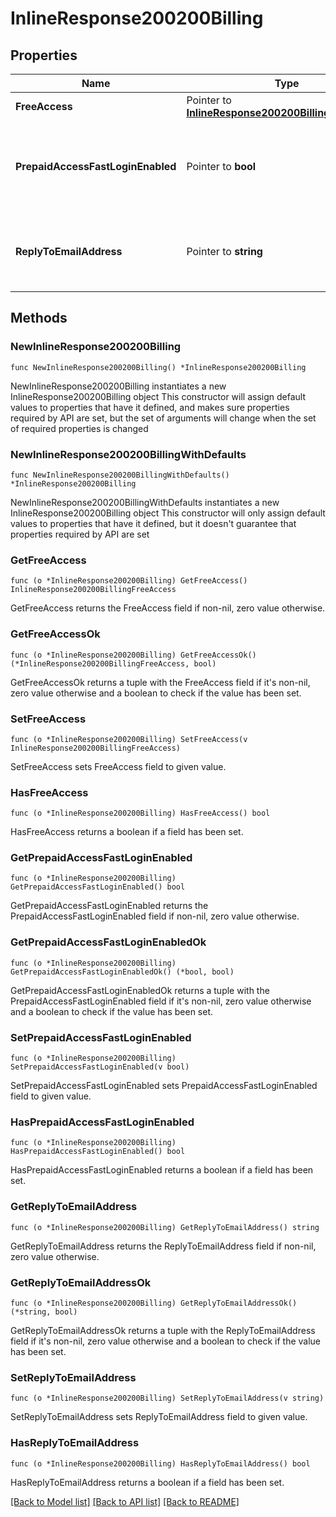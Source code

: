 # InlineResponse200200Billing

## Properties

Name | Type | Description | Notes
------------ | ------------- | ------------- | -------------
**FreeAccess** | Pointer to [**InlineResponse200200BillingFreeAccess**](InlineResponse200200BillingFreeAccess.md) |  | [optional] 
**PrepaidAccessFastLoginEnabled** | Pointer to **bool** | Whether or not billing uses the fast login prepaid access option. | [optional] 
**ReplyToEmailAddress** | Pointer to **string** | The email address that reeceives replies from clients | [optional] 

## Methods

### NewInlineResponse200200Billing

`func NewInlineResponse200200Billing() *InlineResponse200200Billing`

NewInlineResponse200200Billing instantiates a new InlineResponse200200Billing object
This constructor will assign default values to properties that have it defined,
and makes sure properties required by API are set, but the set of arguments
will change when the set of required properties is changed

### NewInlineResponse200200BillingWithDefaults

`func NewInlineResponse200200BillingWithDefaults() *InlineResponse200200Billing`

NewInlineResponse200200BillingWithDefaults instantiates a new InlineResponse200200Billing object
This constructor will only assign default values to properties that have it defined,
but it doesn't guarantee that properties required by API are set

### GetFreeAccess

`func (o *InlineResponse200200Billing) GetFreeAccess() InlineResponse200200BillingFreeAccess`

GetFreeAccess returns the FreeAccess field if non-nil, zero value otherwise.

### GetFreeAccessOk

`func (o *InlineResponse200200Billing) GetFreeAccessOk() (*InlineResponse200200BillingFreeAccess, bool)`

GetFreeAccessOk returns a tuple with the FreeAccess field if it's non-nil, zero value otherwise
and a boolean to check if the value has been set.

### SetFreeAccess

`func (o *InlineResponse200200Billing) SetFreeAccess(v InlineResponse200200BillingFreeAccess)`

SetFreeAccess sets FreeAccess field to given value.

### HasFreeAccess

`func (o *InlineResponse200200Billing) HasFreeAccess() bool`

HasFreeAccess returns a boolean if a field has been set.

### GetPrepaidAccessFastLoginEnabled

`func (o *InlineResponse200200Billing) GetPrepaidAccessFastLoginEnabled() bool`

GetPrepaidAccessFastLoginEnabled returns the PrepaidAccessFastLoginEnabled field if non-nil, zero value otherwise.

### GetPrepaidAccessFastLoginEnabledOk

`func (o *InlineResponse200200Billing) GetPrepaidAccessFastLoginEnabledOk() (*bool, bool)`

GetPrepaidAccessFastLoginEnabledOk returns a tuple with the PrepaidAccessFastLoginEnabled field if it's non-nil, zero value otherwise
and a boolean to check if the value has been set.

### SetPrepaidAccessFastLoginEnabled

`func (o *InlineResponse200200Billing) SetPrepaidAccessFastLoginEnabled(v bool)`

SetPrepaidAccessFastLoginEnabled sets PrepaidAccessFastLoginEnabled field to given value.

### HasPrepaidAccessFastLoginEnabled

`func (o *InlineResponse200200Billing) HasPrepaidAccessFastLoginEnabled() bool`

HasPrepaidAccessFastLoginEnabled returns a boolean if a field has been set.

### GetReplyToEmailAddress

`func (o *InlineResponse200200Billing) GetReplyToEmailAddress() string`

GetReplyToEmailAddress returns the ReplyToEmailAddress field if non-nil, zero value otherwise.

### GetReplyToEmailAddressOk

`func (o *InlineResponse200200Billing) GetReplyToEmailAddressOk() (*string, bool)`

GetReplyToEmailAddressOk returns a tuple with the ReplyToEmailAddress field if it's non-nil, zero value otherwise
and a boolean to check if the value has been set.

### SetReplyToEmailAddress

`func (o *InlineResponse200200Billing) SetReplyToEmailAddress(v string)`

SetReplyToEmailAddress sets ReplyToEmailAddress field to given value.

### HasReplyToEmailAddress

`func (o *InlineResponse200200Billing) HasReplyToEmailAddress() bool`

HasReplyToEmailAddress returns a boolean if a field has been set.


[[Back to Model list]](../README.md#documentation-for-models) [[Back to API list]](../README.md#documentation-for-api-endpoints) [[Back to README]](../README.md)


